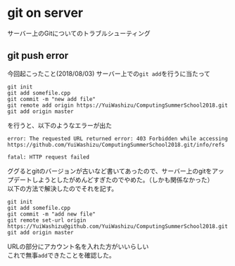 # git on server
サーバー上のGitについてのトラブルシューティング
## git push error
今回起こったこと(2018/08/03)
サーバー上での`git add`を行うに当たって<br>
```
git init
git add somefile.cpp
git commit -m "new add file"
git remote add origin https://YuiWashizu/ComputingSummerSchool2018.git
git add origin master
```
を行うと、以下のようなエラーが出た<br>
```
error: The requested URL returned error: 403 Forbidden while accessing https://github.com/YuiWashizu/ComputingSummerSchool2018.git/info/refs

fatal: HTTP request failed
```
ググるとgitのバージョンが古いなど書いてあったので、サーバー上のgitをアップデートしようとしたがめんどすぎたのでやめた。（しかも関係なかった）<br>
以下の方法で解決したのでそれを記す。<br>
```
git init
git add somefile.cpp
git commit -m "add new file"
git remote set-url origin https://YuiWashizu@github.com/YuiWashizu/ComputingSummerSchool2018.git
git add origin master
```
URLの部分にアカウント名を入れた方がいいらしい<br>
これで無事`add`できたことを確認した。<br>